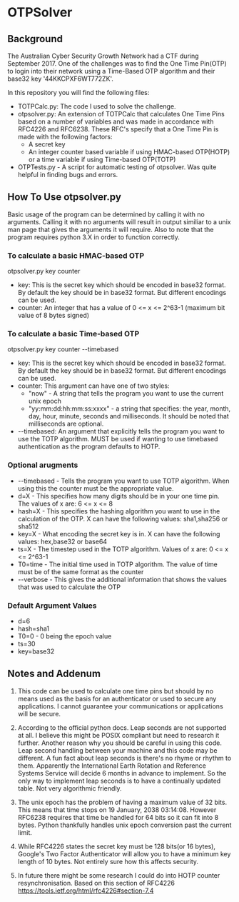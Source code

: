 # OTPSolver

## Background
The Australian Cyber Security Growth Network had a CTF during September 2017. 
One of the challenges was to find the One Time Pin(OTP) to login into their network using a Time-Based OTP algorithm and their base32 key '44KKCPXF6WT772ZK'.

In this repository you will find the following files:
* TOTPCalc.py: The code I used to solve the challenge.
* otpsolver.py: An extension of TOTPCalc that calculates One Time Pins based on a number of variables and was made in accordance with RFC4226 and RFC6238. These RFC's specify that a One Time Pin is made with the following factors: 
  * A secret key
  * An integer counter based variable if using HMAC-based OTP(HOTP) or a time variable if using Time-based OTP(TOTP) 
* OTPTests.py - A script for automatic testing of otpsolver. Was quite helpful in finding bugs and errors.

## How To Use otpsolver.py
Basic usage of the program can be determined by calling it with no arguments. Calling it with no arguments will result in output similiar to a unix man page that gives the arguments it will require. Also to note that the program requires python 3.X in order to function correctly.

### To calculate a basic HMAC-based OTP
otpsolver.py key counter
* key: This is the secret key which should be encoded in base32 format. By default the key should be in base32 format. But different encodings can be used.
* counter: An integer that has a value of 0 <= x <= 2^63-1 (maximum bit value of 8 bytes signed)

### To calculate a basic Time-based OTP
otpsolver.py key counter --timebased
* key: This is the secret key which should be encoded in base32 format. By default the key should be in base32 format. But different encodings can be used.
* counter: This argument can have one of two styles:
  * "now" - A string that tells the program you want to use the current unix epoch
  * "yy:mm:dd:hh:mm:ss:xxxx" - a string that specifies: the year, month, day, hour, minute, seconds and milliseconds. It should be noted that milliseconds are optional.
* --timebased: An argument that explicitly tells the program you want to use the TOTP algorithm. MUST be used if wanting to use timebased authentication as the program defaults to HOTP.

### Optional arugments
* --timebased - Tells the program you want to use TOTP algorithm. When using this the counter must be the appropriate value.
* d=X - This specifies how many digits should be in your one time pin. The values of x are: 6 <= x <= 8
* hash=X - This specifies the hashing algorithm you want to use in the calculation of the OTP. X can have the following values: sha1,sha256 or sha512
* key=X - What encoding the secret key is in. X can have the following values: hex,base32 or base64
* ts=X - The timestep used in the TOTP algorithm. Values of x are: 0 <= x <= 2^63-1 
* T0=time - The initial time used in TOTP algorithm. The value of time must be of the same format as the counter
* --verbose - This gives the additional information that shows the values that was used to calculate the OTP

### Default Argument Values
* d=6
* hash=sha1
* T0=0 - 0 being the epoch value
* ts=30
* key=base32




## Notes and Addenum
1. This code can be used to calculate one time pins but should by no means used as the basis for an authenticator or used to secure  any applications. I cannot guarantee your communications or applications will be secure.

2. According to the official python docs. Leap seconds are not supported at all. I believe this might be POSIX compliant but need to research it further. Another reason why you should be careful in using this code. Leap second handling between your machine and this code may be different. A fun fact about leap seconds is there's no rhyme or rhythm to them. Apparently the  International Earth Rotation and Reference Systems Service will decide 6 months in advance to implement. So the only way to implement leap seconds is to have a continually updated table. Not very algorithmic friendly.

3. The unix epoch has the problem of having a maximum value of 32 bits. This means that time stops on 19 January, 2038 03:14:08. However RFC6238 requires that time be handled for 64 bits so it can fit into 8 bytes. Python thankfully handles unix epoch conversion past the current limit.

4. While RFC4226 states the secret key must be 128 bits(or 16 bytes), Google's Two Factor Authenticator will allow you to have a minimum key length of 10 bytes. Not entirely sure how this affects security.  

5. In future there might be some research I could do into HOTP counter resynchronisation. Based on this section of RFC4226 https://tools.ietf.org/html/rfc4226#section-7.4
